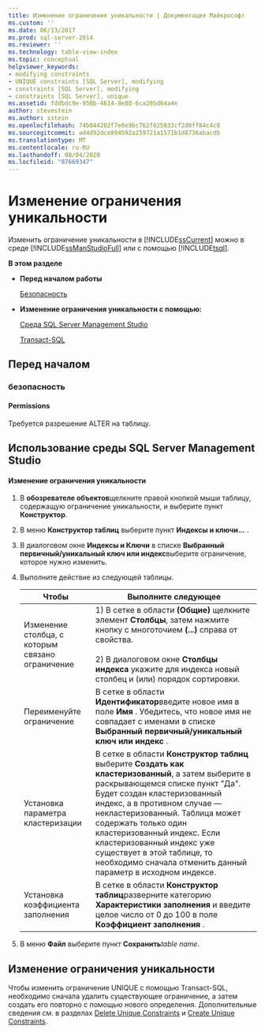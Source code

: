```yaml
---
title: Изменение ограничения уникальности | Документация Майкрософт
ms.custom: ''
ms.date: 06/13/2017
ms.prod: sql-server-2014
ms.reviewer: ''
ms.technology: table-view-index
ms.topic: conceptual
helpviewer_keywords:
- modifying constraints
- UNIQUE constraints [SQL Server], modifying
- constraints [SQL Server], modifying
- constraints [SQL Server], unique
ms.assetid: fddbdc9e-958b-4614-8e88-6ca205d64a4e
author: stevestein
ms.author: sstein
ms.openlocfilehash: 74b044202f7e8e9bc762f025833cf2d0ff84c4c8
ms.sourcegitcommit: ad4d92dce894592a259721a1571b1d8736abacdb
ms.translationtype: MT
ms.contentlocale: ru-RU
ms.lasthandoff: 08/04/2020
ms.locfileid: "87669347"
---
```

# <a name="modify-unique-constraints"></a>Изменение ограничения уникальности
  Изменить ограничение уникальности в [!INCLUDE[ssCurrent](../../includes/sscurrent-md.md)] можно в среде [!INCLUDE[ssManStudioFull](../../includes/ssmanstudiofull-md.md)] или с помощью [!INCLUDE[tsql](../../includes/tsql-md.md)].  
  
 **В этом разделе**  
  
-   **Перед началом работы**  
  
     [Безопасность](#Security)  
  
-   **Изменение ограничения уникальности с помощью:**  
  
     [Среда SQL Server Management Studio](#SSMSProcedure)  
  
     [Transact-SQL](#TsqlProcedure)  
  
##  <a name="before-you-begin"></a><a name="BeforeYouBegin"></a> Перед началом  
  
###  <a name="security"></a><a name="Security"></a> безопасность  
  
####  <a name="permissions"></a><a name="Permissions"></a> Permissions  
 Требуется разрешение ALTER на таблицу.  
  
##  <a name="using-sql-server-management-studio"></a><a name="SSMSProcedure"></a> Использование среды SQL Server Management Studio  
  
#### <a name="to-modify-a-unique-constraint"></a>Изменение ограничения уникальности  
  
1.  В **обозревателе объектов**щелкните правой кнопкой мыши таблицу, содержащую ограничение уникальности, и выберите пункт **Конструктор**.  
  
2.  В меню **Конструктор таблиц** выберите пункт **Индексы и ключи...** .  
  
3.  В диалоговом окне **Индексы и Ключи** в списке **Выбранный первичный/уникальный ключ или индекс**выберите ограничение, которое нужно изменить.  
  
4.  Выполните действие из следующей таблицы.  
  
    |Чтобы|Выполните следующее|  
    |--------|------------------------|  
    |Изменение столбца, с которым связано ограничение|1) В сетке в области **(Общие)** щелкните элемент **Столбцы**, затем нажмите кнопку с многоточием **(...)** справа от свойства.<br /><br /> 2) В диалоговом окне **Столбцы индекса** укажите для индекса новый столбец и (или) порядок сортировки.|  
    |Переименуйте ограничение|В сетке в области **Идентификатор**введите новое имя в поле **Имя** . Убедитесь, что новое имя не совпадает с именами в списке **Выбранный первичный/уникальный ключ или индекс** .|  
    |Установка параметра кластеризации|В сетке в области **Конструктор таблиц** выберите **Создать как кластеризованный**, а затем выберите в раскрывающемся списке пункт "Да". Будет создан кластеризованный индекс, а в противном случае — некластеризованный. Таблица может содержать только один кластеризованный индекс. Если кластеризованный индекс уже существует в этой таблице, то необходимо сначала отменить данный параметр в исходном индексе.|  
    |Установка коэффициента заполнения|В сетке в области **Конструктор таблиц**разверните категорию **Характеристики заполнения** и введите целое число от 0 до 100 в поле **Коэффициент заполнения** .|  
  
5.  В меню **Файл** выберите пункт **Сохранить**_table name_.  
  
##  <a name="to-modify-a-unique-constraint"></a><a name="TsqlProcedure"></a> **Изменение ограничения уникальности**  
  
 Чтобы изменить ограничение UNIQUE с помощью Transact-SQL, необходимо сначала удалить существующее ограничение, а затем создать его повторно с помощью нового определения. Дополнительные сведения см. в разделах [Delete Unique Constraints](delete-unique-constraints.md) и [Create Unique Constraints](create-unique-constraints.md).  
  
###  <a name="TsqlExample"></a>  
